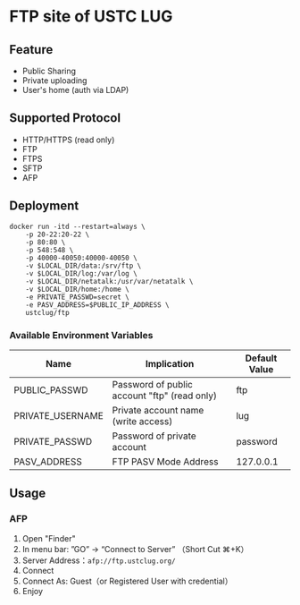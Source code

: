 # FTP site of USTC LUG

## Feature

* Public Sharing
* Private uploading
* User's home (auth via LDAP)

## Supported Protocol

* HTTP/HTTPS (read only)
* FTP
* FTPS
* SFTP
* AFP

## Deployment

```shell
docker run -itd --restart=always \
    -p 20-22:20-22 \
    -p 80:80 \
	-p 548:548 \
    -p 40000-40050:40000-40050 \
    -v $LOCAL_DIR/data:/srv/ftp \
    -v $LOCAL_DIR/log:/var/log \
    -v $LOCAL_DIR/netatalk:/usr/var/netatalk \
    -v $LOCAL_DIR/home:/home \
    -e PRIVATE_PASSWD=secret \
    -e PASV_ADDRESS=$PUBLIC_IP_ADDRESS \
    ustclug/ftp
```

### Available Environment Variables

| Name             | Implication                              | Default Value |
| ---------------- | ---------------------------------------- | ------------- |
| PUBLIC_PASSWD    | Password of public account "ftp" (read only) | ftp           |
| PRIVATE_USERNAME | Private account name (write access)      | lug           |
| PRIVATE_PASSWD   | Password of private account              | password      |
| PASV_ADDRESS     | FTP PASV Mode Address                    | 127.0.0.1     |

## Usage

### AFP

1. Open "Finder"
2. In menu bar: ”GO” -> “Connect to Server” （Short Cut ⌘+K）
3. Server Address：`afp://ftp.ustclug.org/`
4. Connect
5. Connect As: Guest（or Registered User with credential） 
6. Enjoy
